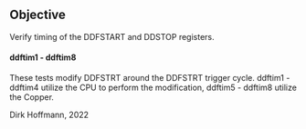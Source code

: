 ## Objective

Verify timing of the DDFSTART and DDSTOP registers.

#### ddftim1 - ddftim8

These tests modify DDFSTRT around the DDFSTRT trigger cycle. ddftim1 - ddftim4 utilize the CPU to perform the modification, ddftim5 - ddftim8 utilize the Copper. 


Dirk Hoffmann, 2022
